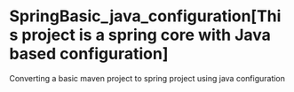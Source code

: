 # SpringBasic_java_configuration[This project is a spring core with Java based configuration]
Converting a basic maven project to spring project using java configuration
